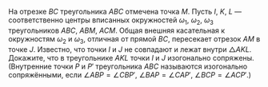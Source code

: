 На отрезке $BC$ треугольника $ABC$  отмечена точка $M$. Пусть $I$, $K$, $L$ — соответственно центры вписанных окружностей $\omega_1$, $\omega_2$, $\omega_3$ треугольников $ABC$, $ABM$, $ACM$.  Общая внешняя касательная к окружностям $\omega_2$ и $\omega_3$, отличная от прямой $BC$, пересекает отрезок $AM$ в точке $J$. Известно, что точки $I$ и $J$ не совпадают и лежат внутри $\triangle AKL$.   Докажите, что в треугольнике $AKL$ точки $I$ и $J$ изогонально сопряжены. (Внутренние точки $P$ и $P'$ треугольника $ABC$ называются изогонально сопряжёнными, если 
$\angle ABP=\angle CBP'$, 
$\angle BAP = \angle CAP'$,
$\angle BCP=\angle ACP'$.)